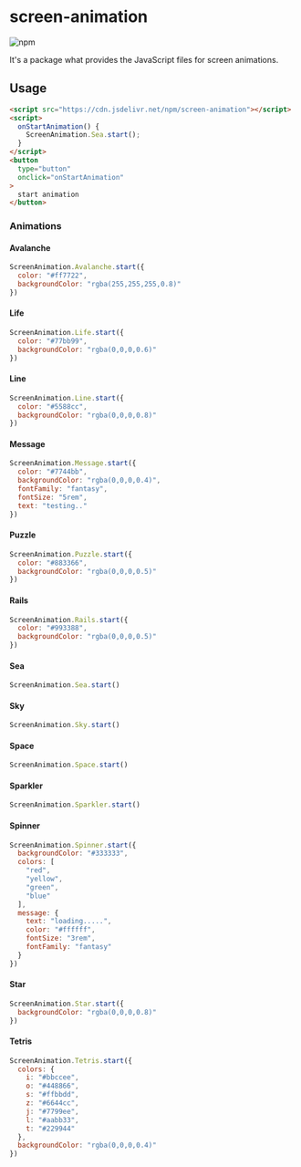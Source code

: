 # screen-animation

![npm](https://img.shields.io/npm/v/screen-animation)

It's a package what provides the JavaScript files for screen animations.

## Usage
``` html
<script src="https://cdn.jsdelivr.net/npm/screen-animation"></script>
<script>
  onStartAnimation() {
    ScreenAnimation.Sea.start();
  }
</script>
<button
  type="button"
  onclick="onStartAnimation"
>
  start animation
</button>
```

### Animations
#### Avalanche
``` javascript
ScreenAnimation.Avalanche.start({
  color: "#ff7722",
  backgroundColor: "rgba(255,255,255,0.8)"
})
```

#### Life
``` javascript
ScreenAnimation.Life.start({
  color: "#77bb99",
  backgroundColor: "rgba(0,0,0,0.6)"
})
```

#### Line
``` javascript
ScreenAnimation.Line.start({
  color: "#5588cc",
  backgroundColor: "rgba(0,0,0,0.8)"
})
```

#### Message
``` javascript
ScreenAnimation.Message.start({
  color: "#7744bb",
  backgroundColor: "rgba(0,0,0,0.4)",
  fontFamily: "fantasy",
  fontSize: "5rem",
  text: "testing.."
})
```

#### Puzzle
``` javascript
ScreenAnimation.Puzzle.start({
  color: "#883366",
  backgroundColor: "rgba(0,0,0,0.5)"
})
```

#### Rails
``` javascript
ScreenAnimation.Rails.start({
  color: "#993388",
  backgroundColor: "rgba(0,0,0,0.5)"
})
```

#### Sea
``` javascript
ScreenAnimation.Sea.start()
```

#### Sky
``` javascript
ScreenAnimation.Sky.start()
```

#### Space
``` javascript
ScreenAnimation.Space.start()
```

#### Sparkler
``` javascript
ScreenAnimation.Sparkler.start()
```
#### Spinner
``` javascript
ScreenAnimation.Spinner.start({
  backgroundColor: "#333333",
  colors: [
    "red",
    "yellow",
    "green",
    "blue"
  ],
  message: {
    text: "loading.....",
    color: "#ffffff",
    fontSize: "3rem",
    fontFamily: "fantasy"
  }
})
```

#### Star
``` javascript
ScreenAnimation.Star.start({
  backgroundColor: "rgba(0,0,0,0.8)"
})
```

#### Tetris
``` javascript
ScreenAnimation.Tetris.start({
  colors: {
    i: "#bbccee",
    o: "#448866",
    s: "#ffbbdd",
    z: "#6644cc",
    j: "#7799ee",
    l: "#aabb33",
    t: "#229944"
  },
  backgroundColor: "rgba(0,0,0,0.4)"
})
```
